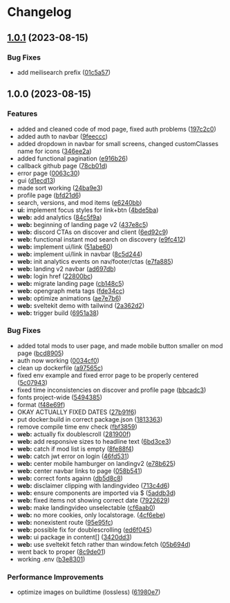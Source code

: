 # Changelog

## [1.0.1](https://github.com/beat-forge/clients/compare/web-v1.0.0...web-v1.0.1) (2023-08-15)

### Bug Fixes

- add meilisearch prefix ([01c5a57](https://github.com/beat-forge/clients/commit/01c5a57006f65d589d6c8ff2e893aaec4dec6ce4))

## 1.0.0 (2023-08-15)

### Features

- added and cleaned code of mod page, fixed auth problems ([197c2c0](https://github.com/beat-forge/clients/commit/197c2c06d0cd887d92be7dfce567204ab54fa16c))
- added auth to navbar ([9feeccc](https://github.com/beat-forge/clients/commit/9feeccc3eec8a2a484a9d69500355efc9477230c))
- added dropdown in navbar for small screens, changed customClasses name for icons ([346ee2a](https://github.com/beat-forge/clients/commit/346ee2a0fb7a4075654bba7d580721d68e38527e))
- added functional pagination ([e916b26](https://github.com/beat-forge/clients/commit/e916b26598ca1ac2bdaa8594da0a9fd3e4c80f6a))
- callback github page ([78cb01d](https://github.com/beat-forge/clients/commit/78cb01d39b053c8c675a1ce6e0e02096f7caea59))
- error page ([0063c30](https://github.com/beat-forge/clients/commit/0063c304a6a905b4462242c2374ba9f85488bd5f))
- gui ([d1ecd13](https://github.com/beat-forge/clients/commit/d1ecd138684697ddf3031b433751732d3ca192b0))
- made sort working ([24ba9e3](https://github.com/beat-forge/clients/commit/24ba9e37ae66501702349634ee6d9f7a25fef143))
- profile page ([bfd21d6](https://github.com/beat-forge/clients/commit/bfd21d6413d969f5919de45e5afbd4e899fc2f2d))
- search, versions, and mod items ([e6240bb](https://github.com/beat-forge/clients/commit/e6240bb1b529ed6e3fa72f9b33d09be9116d71b6))
- **ui:** implement focus styles for link+btn ([4bde5ba](https://github.com/beat-forge/clients/commit/4bde5ba62040f585962129ed24c17db28e728204))
- **web:** add analytics ([84c5f9a](https://github.com/beat-forge/clients/commit/84c5f9a0095fe812cd7d951bb1367d6f4e4a7d14))
- **web:** beginning of landing page v2 ([437e8c5](https://github.com/beat-forge/clients/commit/437e8c561f4eb5465f2a50ac18b024bbb6e493f1))
- **web:** discord CTAs on discover and client ([6ed92c9](https://github.com/beat-forge/clients/commit/6ed92c9408ea94b50d209f5cacec99f590a9c2d0))
- **web:** functional instant mod search on discovery ([e9fc412](https://github.com/beat-forge/clients/commit/e9fc4121f41d82d7562c1483cf203d514c72b59e))
- **web:** implement ui/link ([51abe60](https://github.com/beat-forge/clients/commit/51abe6030b7b392a903ca85dad1155fbed3cebc1))
- **web:** implement ui/link in navbar ([8c5d244](https://github.com/beat-forge/clients/commit/8c5d2445265415fd2e60b8bdc122bce481479f10))
- **web:** init analytics events on nav/footer/ctas ([e7fa885](https://github.com/beat-forge/clients/commit/e7fa885a0be22e229bfa3a06a49125a73faa0cd8))
- **web:** landing v2 navbar ([ad697db](https://github.com/beat-forge/clients/commit/ad697dbd0b7dc233a07d4c9ad80dd943b43936fd))
- **web:** login href ([22800bc](https://github.com/beat-forge/clients/commit/22800bcad797c4cbdb52e8208ac34c45d044ed56))
- **web:** migrate landing page ([cb148c5](https://github.com/beat-forge/clients/commit/cb148c5dbeedd2f26c9ccb893546d2cf28aecb3e))
- **web:** opengraph meta tags ([fde34cc](https://github.com/beat-forge/clients/commit/fde34cc56bbc96f22c5a60a765e66cb21f64149c))
- **web:** optimize animations ([ae7e7b6](https://github.com/beat-forge/clients/commit/ae7e7b65ffa03b5b3b5a4971824d2936002125f3))
- **web:** sveltekit demo with tailwind ([2a362d2](https://github.com/beat-forge/clients/commit/2a362d2008a71c8ffd47f7a674918e4f18d68540))
- **web:** trigger build ([6951a38](https://github.com/beat-forge/clients/commit/6951a38f775d66cdbaf15105962c3ce7247d6bfe))

### Bug Fixes

- added total mods to user page, and made mobile button smaller on mod page ([bcd8905](https://github.com/beat-forge/clients/commit/bcd89050e46a248a0ba5662b1afca75111f0b279))
- auth now working ([0034cf0](https://github.com/beat-forge/clients/commit/0034cf0aa9d63853f8c3a0f3b0fa8ba5228bfb2d))
- clean up dockerfile ([a97565c](https://github.com/beat-forge/clients/commit/a97565ca7eae7d57c7d9f1ff8129277a07945e89))
- fixed env example and fixed error page to be properly centered ([5c07943](https://github.com/beat-forge/clients/commit/5c0794344b5373710b6df13c2959004f1209aaaf))
- fixed time inconsistencies on discover and profile page ([bbcadc3](https://github.com/beat-forge/clients/commit/bbcadc3420a2c1d97a79a0d41e9a327da118dcdb))
- fonts project-wide ([5494385](https://github.com/beat-forge/clients/commit/549438552f1cb1bbe929104a6e689983fc848133))
- format ([f48e69f](https://github.com/beat-forge/clients/commit/f48e69fc592155eb3e2f1301cd4e40ee4e40f2a8))
- OKAY ACTUALLY FIXED DATES ([27b91f6](https://github.com/beat-forge/clients/commit/27b91f6cdb707a7c45b58d5da0d18707bcd720a7))
- put docker:build in correct package.json ([1813363](https://github.com/beat-forge/clients/commit/1813363d077d4e83d701a9afb52437e7fa3ccb43))
- remove compile time env check ([fbf3859](https://github.com/beat-forge/clients/commit/fbf3859df2eea2c1fdfedc3d67fa9e3825f67c52))
- **web:** actually fix doublescroll ([281900f](https://github.com/beat-forge/clients/commit/281900f5f9ad527071c782e35a0bea01f5eed081))
- **web:** add responsive sizes to headline text ([6bd3ce3](https://github.com/beat-forge/clients/commit/6bd3ce3ad5a963d1802710176dc756ef7ba09f83))
- **web:** catch if mod list is empty ([8fe88f4](https://github.com/beat-forge/clients/commit/8fe88f4ae4d9b58123c7d161cb0c31c3e7d3e2d3))
- **web:** catch jwt error on login ([46fd531](https://github.com/beat-forge/clients/commit/46fd531222b786e035a41fa32792b13acb50e08f))
- **web:** center mobile hamburger on landingv2 ([e78b625](https://github.com/beat-forge/clients/commit/e78b625abc3b7177b9c9fed1ad405dc6b621fb71))
- **web:** center navbar links to page ([058b541](https://github.com/beat-forge/clients/commit/058b5410884efea9db8cd6fe8a364b3980895336))
- **web:** correct fonts againn ([db5d8c8](https://github.com/beat-forge/clients/commit/db5d8c81f82a6633aece185fef89ba78de85e892))
- **web:** disclaimer clipping with landingvideo ([713c4d6](https://github.com/beat-forge/clients/commit/713c4d661f4ea5760acaba495a04daba2b744ac4))
- **web:** ensure components are imported via $ ([5addb3d](https://github.com/beat-forge/clients/commit/5addb3dafbe0da8957188e6004ecabef6649a360))
- **web:** fixed items not showing correct date ([7922629](https://github.com/beat-forge/clients/commit/792262933041c3fdf25a43b7246b6bef86687466))
- **web:** make landingvideo unselectable ([cf6aab0](https://github.com/beat-forge/clients/commit/cf6aab0c051008fcdb49c472660844256efea031))
- **web:** no more cookies, only localstorage. ([4cf6ebe](https://github.com/beat-forge/clients/commit/4cf6ebe1880e614dd5be841795a5905bba38f6c2))
- **web:** nonexistent route ([95e95fc](https://github.com/beat-forge/clients/commit/95e95fc88f36ef26acbd358b8fc6ec3dd6c8f43b))
- **web:** possible fix for doublescrolling ([ed6f045](https://github.com/beat-forge/clients/commit/ed6f04542e8c07d4d8abd3680ed5f9010f3e2af9))
- **web:** ui package in content[] ([3420dd3](https://github.com/beat-forge/clients/commit/3420dd3a8c4b7c2b2382673c706bc658c812065e))
- **web:** use sveltekit fetch rather than window.fetch ([05b694d](https://github.com/beat-forge/clients/commit/05b694df0e33e92b46d4dd795afe95a4f3e72320))
- went back to proper ([8c9de01](https://github.com/beat-forge/clients/commit/8c9de0160d9b090e338c14b74d6e0b7fe0344464))
- working .env ([b3e8301](https://github.com/beat-forge/clients/commit/b3e830142ca98abddd209afcbffdd624f853d134))

### Performance Improvements

- optimize images on buildtime (lossless) ([61980e7](https://github.com/beat-forge/clients/commit/61980e71eff1a0a9417db9e2bf39252010348324))
